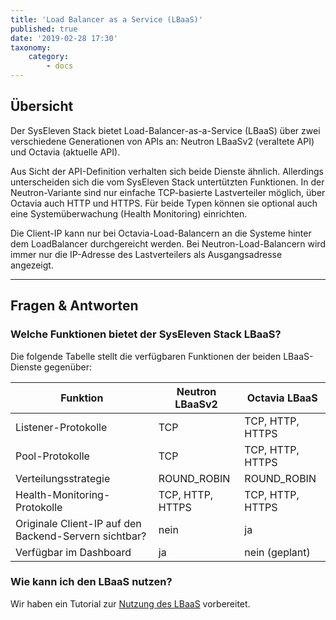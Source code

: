 ```yaml
---
title: 'Load Balancer as a Service (LBaaS)'
published: true
date: '2019-02-28 17:30'
taxonomy:
    category:
        - docs
---
```


## Übersicht

Der SysEleven Stack bietet Load-Balancer-as-a-Service (LBaaS)
über zwei verschiedene Generationen von APIs an:
Neutron LBaaSv2 (veraltete API) und Octavia (aktuelle API).

Aus Sicht der API-Definition verhalten sich beide Dienste ähnlich.
Allerdings unterscheiden sich die vom SysEleven Stack untertützten Funktionen.
In der Neutron-Variante sind nur einfache TCP-basierte Lastverteiler möglich,
über Octavia auch HTTP und HTTPS.
Für beide Typen können sie optional auch eine Systemüberwachung (Health Monitoring) einrichten.

Die Client-IP kann nur bei Octavia-Load-Balancern an die Systeme hinter dem LoadBalancer durchgereicht werden.
Bei Neutron-Load-Balancern wird immer nur die IP-Adresse des Lastverteilers als Ausgangsadresse angezeigt.

---

## Fragen & Antworten

### Welche Funktionen bietet der SysEleven Stack LBaaS?

Die folgende Tabelle stellt die verfügbaren Funktionen der beiden LBaaS-Dienste
gegenüber:

Funktion             | Neutron LBaaSv2 | Octavia LBaaS
---------------------|-----------------|--------------
Listener-Protokolle  | TCP             | TCP, HTTP, HTTPS
Pool-Protokolle      | TCP             | TCP, HTTP, HTTPS
Verteilungsstrategie | ROUND_ROBIN     | ROUND_ROBIN
Health-Monitoring-Protokolle | TCP, HTTP, HTTPS | TCP, HTTP, HTTPS
Originale Client-IP auf den Backend-Servern sichtbar? | nein | ja
Verfügbar im Dashboard | ja | nein (geplant)

### Wie kann ich den LBaaS nutzen?

Wir haben ein Tutorial zur [Nutzung des LBaaS](../../../02.Tutorials/05.lbaas/docs.en.md) vorbereitet.
